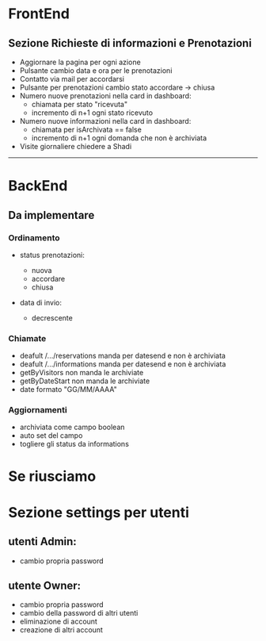 # FrontEnd

## Sezione Richieste di informazioni e Prenotazioni

- Aggiornare la pagina per ogni azione
- Pulsante cambio data e ora per le prenotazioni
- Contatto via mail per accordarsi
- Pulsante per prenotazioni cambio stato accordare -> chiusa
- Numero nuove prenotazioni nella card in dashboard:
  - chiamata per stato "ricevuta"
  - incremento di n+1 ogni stato ricevuto
- Numero nuove informazioni nella card in dashboard:
  - chiamata per isArchivata == false
  - incremento di n+1 ogni domanda che non è archiviata
- Visite giornaliere chiedere a Shadi


--- 


# BackEnd

## Da implementare

### Ordinamento

- status prenotazioni:

  - nuova
  - accordare
  - chiusa

- data di invio:

  - decrescente

### Chiamate

- deafult /.../reservations manda per datesend e non è archiviata
- deafult /.../informations manda per datesend e non è archiviata
- getByVisitors non manda le archiviate
- getByDateStart non manda le archiviate
- date formato "GG/MM/AAAA"

### Aggiornamenti

- archiviata come campo boolean
- auto set del campo
- togliere gli status da informations

# Se riusciamo

# Sezione settings per utenti

## utenti Admin:

- cambio propria password

## utente Owner:

- cambio propria password
- cambio della password di altri utenti
- eliminazione di account
- creazione di altri account
